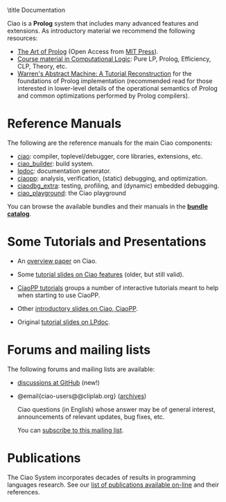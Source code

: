 \title Documentation

Ciao is a **Prolog** system that includes many advanced features and
extensions. As introductory material we recommend the following
resources:

 - [The Art of Prolog](https://cliplab.org/~logalg/doc/The_Art_of_Prolog.pdf) 
   (Open Access from [MIT Press](https://mitpress.mit.edu/books/art-prolog-second-edition)).
 - [Course material in Computational Logic](http://www.cliplab.org/logalg/): Pure LP, Prolog, Efficiency, CLP, Theory, etc.
 - [Warren's Abstract Machine: A Tutorial Reconstruction](http://wambook.sourceforge.net/)
   for the foundations of Prolog implementation (recommended read
   for those interested in lower-level details of the operational
   semantics of Prolog and common optimizations performed by Prolog
   compilers).

# Reference Manuals

The following are the reference manuals for the main Ciao components:

 - [ciao](/ciao/build/doc/ciao.html/): compiler, toplevel/debugger, core libraries, extensions, etc.
 - [ciao_builder](/ciao/build/doc/ciao_builder.html/): build system.
 - [lpdoc](/ciao/build/doc/lpdoc.html/): documentation generator.
 - [ciaopp](/ciao/build/doc/ciaopp.html/): analysis, verification, (static) debugging, and optimization.
 - [ciaodbg_extra](/ciao/build/doc/ciaodbg_extra.html/): testing, profiling, and (dynamic) embedded debugging.
 - [ciao_playground](/ciao/build/doc/ciao_playground.html/): the Ciao playground

You can browse the available bundles and their manuals in the
**[bundle catalog](/bundles.html)**.

# Some Tutorials and Presentations

 - An [overview paper](http://clip.dia.fi.upm.es/papers/hermenegildo11:ciao-design-tplp.pdf) on Ciao.

 - Some [tutorial slides on Ciao features](http://clip.dia.fi.upm.es/~logalg/slides/E_ciao_cl2000_tut_all.pdf) (older, but still valid).

 - [CiaoPP tutorials](/ciao/build/doc/ciaopp_tutorials.html/)
   groups a number of interactive tutorials meant to help when
   starting to use CiaoPP.

 - Other [introductory slides on Ciao, CiaoPP](http://clip.dia.fi.upm.es/papers/RuleML11_slides.pdf).

 - Original [tutorial slides on LPdoc](http://clip.dia.fi.upm.es/~logalg/slides/G_lpdoc_cl2000.pdf).

# Forums and mailing lists

The following forums and mailing lists are available:

 - [discussions at GitHub](https://github.com/ciao-lang/ciao/discussions) (new!)

 - @email{ciao-users@@cliplab.org} ([archives](https://cliplab.org/Mail/ciao-users/))

   Ciao questions (in English) whose answer may be of general
   interest, announcements of relevant updates, bug fixes, etc.

   You can [subscribe to this mailing list](https://cliplab.org/mailman/listinfo/ciao-users).

# Publications

The Ciao System incorporates decades of results in programming
languages research. See our
[list of publications available on-line](http://clip.dia.fi.upm.es/~clip/clippubsbytopic/clippubsbytopic.html)
and their references.
